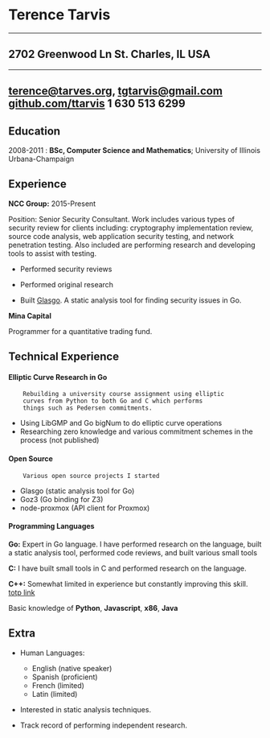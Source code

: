 Terence Tarvis
============

-------------------
2702 Greenwood	Ln
St. Charles, IL
USA
-------------------
    
-------------------
terence@tarves.org, tgtarvis@gmail.com
[github.com/ttarvis](https://github.com/ttarvis)
1 630 513 6299
--------------

Education
---------

2008-2011
:   **BSc, Computer Science and Mathematics**; University of
    Illinois Urbana-Champaign

  
Experience
----------

**NCC Group:**
2015-Present

Position: Senior Security Consultant.  Work includes various types of 
security review for clients including: cryptography implementation review,
source code analysis, web application security testing, and network penetration
testing.  Also included are performing research and developing tools to assist
with testing.

* Performed security reviews

* Performed original research

* Built [Glasgo](http://github.com/ttarvis/glasgo). A static analysis tool
  for finding security issues in Go.

**Mina Capital**

Programmer for a quantitative trading fund.

Technical Experience
--------------------
 
#### Elliptic Curve Research in Go
        Rebuilding a university course assignment using elliptic
        curves from Python to both Go and C which performs 
        things such as Pedersen commitments.

*    Using LibGMP and Go bigNum to do elliptic curve operations
*    Researching zero knowledge and various commitment schemes in
	the process (not published)  

#### Open Source
        Various open source projects I started

*    Glasgo (static analysis tool for Go)
*    Goz3 (Go binding for Z3)
*    node-proxmox (API client for Proxmox)  

#### Programming Languages
**Go:** Expert in Go language. I have performed research on
	the language, built a static analysis tool, performed
	code reviews, and built various small tools

**C:** I have built small tools in C and performed research
	on the language.

**C++:** Somewhat limited in experience but constantly improving this
    skill.  [totp link](https://github.com/ttarvis/2FCLI)

Basic knowledge of **Python**, **Javascript**, **x86**, **Java**

Extra
----------------------------------------

* Human Languages:

     * English (native speaker)
     * Spanish (proficient)
     * French (limited)
     * Latin (limited)

* Interested in static analysis techniques.

* Track record of performing independent research.
